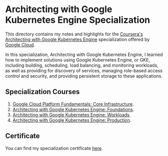 # Architecting with Google Kubernetes Engine Specialization

This directory contains my notes and highlights for the [Coursera's Architecting with Google Kubernetes Engine](https://www.coursera.org/specializations/architecting-google-kubernetes-engine) specialization offered by [Google Cloud](https://cloud.google.com/).

In this specialization, Architecting with Google Kubernetes Engine, I learned how to implement solutions using Google Kubernetes Engine, or GKE, including building, scheduling, load balancing, and monitoring workloads, as well as providing for discovery of services, managing role-based access control and security, and providing persistent storage to these applications.

## Specialization Courses

1. [Google Cloud Platform Fundamentals: Core Infrastructure](https://www.coursera.org/learn/gcp-fundamentals).
2. [Architecting with Google Kubernetes Engine: Foundations](https://www.coursera.org/learn/foundations-google-kubernetes-engine-gke).
3. [Architecting with Google Kubernetes Engine: Workloads](https://www.coursera.org/learn/deploying-workloads-google-kubernetes-engine-gke).
4. [Architecting with Google Kubernetes Engine: Production](https://www.coursera.org/learn/deploying-secure-kubernetes-containers-in-production).

## Certificate

You can find my specialization certificate [here](./architecting-with-gke-certificate.pdf).
